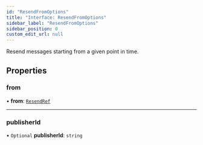 ```yaml
---
id: "ResendFromOptions"
title: "Interface: ResendFromOptions"
sidebar_label: "ResendFromOptions"
sidebar_position: 0
custom_edit_url: null
---
```


Resend messages starting from a given point in time.

## Properties

### from

• **from**: [`ResendRef`](ResendRef.md)

___

### publisherId

• `Optional` **publisherId**: `string`
